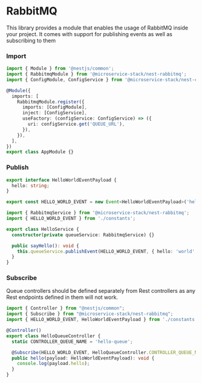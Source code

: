 # RabbitMQ

This library provides a module that enables the usage of RabbitMQ inside your project. It comes with support for publishing events as well as subscribing to them

### Import

```typescript
import { Module } from '@nestjs/common';
import { RabbitmqModule } from '@microservice-stack/nest-rabbitmq';
import { ConfigModule, ConfigService } from '@microservice-stack/nest-config';

@Module({
  imports: [
    RabbitmqModule.register({
      imports: [ConfigModule],
      inject: [ConfigService],
      useFactory: (configService: ConfigService) => ({
        uri: configService.get('QUEUE_URL'),
      }),
    }),
  ],
})
export class AppModule {}
```

### Publish

```typescript
export interface HelloWorldEventPayload {
  hello: string;
}

export const HELLO_WORLD_EVENT = new Event<HelloWorldEventPayload>('hello.world', 1);
```

```typescript
import { RabbitmqService } from '@microservice-stack/nest-rabbitmq';
import { HELLO_WORLD_EVENT } from './constants';

export class HelloService {
  constructor(private queueService: RabbitmqService) {}

  public sayHello(): void {
    this.queueService.publishEvent(HELLO_WORLD_EVENT, { hello: 'world' });
  }
}
```

### Subscribe

Queue controllers should be defined separately from Rest controllers as any Rest endpoints defined in them will not work.

```typescript
import { Controller } from "@nestjs/common";
import { Subscribe } from "@microservice-stack/nest-rabbitmq";
import { HELLO_WORLD_EVENT, HelloWorldEventPayload } from './constants';

@Controller()
export class HelloQueueController {
  static CONTROLLER_QUEUE_NAME = 'hello-queue';

  @Subscribe(HELLO_WORLD_EVENT, HelloQueueController.CONTROLLER_QUEUE_NAME)
  public hello(payload: HelloWorldEventPayload): void {
    console.log(payload.hello);
  }
}
```
